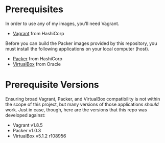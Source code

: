 Prerequisites
=============

In order to use any of my images, you'll need Vagrant.

- [Vagrant](https://www.vagrantup.com/downloads.html) from HashiCorp

Before you can build the Packer images provided by this repository,
you must install the following applications on your local computer (host).

- [Packer](https://www.packer.io/downloads.html) from HashiCorp
- [VirtualBox](https://www.virtualbox.org/wiki/Downloads) from Oracle

# Prerequisite Versions

Ensuring broad Vagrant, Packer, and VirtualBox compatibility is not
within the scope of this project, but many versions of those
applications _should_ work.  Just in case, though, here are the versions
that this repo was developed against:

* Vagrant v1.8.5
* Packer v1.0.3
* VirtualBox v5.1.2 r108956
